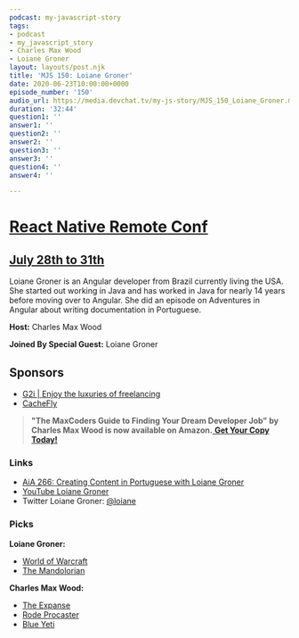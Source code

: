```yaml
---
podcast: my-javascript-story
tags:
- podcast
- my_javascript_story
- Charles Max Wood
- Loiane Groner
layout: layouts/post.njk
title: 'MJS 150: Loiane Groner'
date: 2020-06-23T10:00:00+0000
episode_number: '150'
audio_url: https://media.devchat.tv/my-js-story/MJS_150_Loiane_Groner.mp3
duration: '32:44'
question1: ''
answer1: ''
question2: ''
answer2: ''
question3: ''
answer3: ''
question4: ''
answer4: ''

---
```

# [React Native Remote Conf](https://reactnativeremoteconf.com/)

## [July 28th to 31th](https://reactnativeremoteconf.com/)

Loiane Groner is an Angular developer from Brazil currently living the USA. She started out working in Java and has worked in Java for nearly 14 years before moving over to Angular. She did an episode on Adventures in Angular about writing documentation in Portuguese.

**Host:** Charles Max Wood

**Joined By Special Guest:** Loiane Groner

## Sponsors

* [G2i | Enjoy the luxuries of freelancing](https://www.g2i.co/?utm_source=My_Javascript_story&utm_medium=Podcast&utm_campaign=DevChat)
* [CacheFly](https://www.cachefly.com/)

> **"The MaxCoders Guide to Finding Your Dream Developer Job" by Charles Max Wood is now available on Amazon.**[ **Get Your Copy Today!**](https://www.amazon.com/gp/product/B081MBL5C9/ref=as_li_ss_tl?ie=UTF8&linkCode=sl1&tag=devchattv-20&linkId=9d61363241636e2546ef46abba198746&language=en_US)

### **Links**

* [AiA 266: Creating Content in Portuguese with Loiane Groner](https://devchat.tv/adv-in-angular/aia-266-creating-content-in-portuguese-with-loiane-groner/)
* [YouTube Loiane Groner](https://www.youtube.com/loianegroner)
* Twitter Loiane Groner: [@loiane](https://twitter.com/loiane)

### **Picks**

**Loiane Groner:**

* [World of Warcraft](https://worldofwarcraft.com/en-us/)
* [The Mandolorian](https://www.imdb.com/title/tt8111088/)

**Charles Max Wood:**

* [The Expanse](https://www.amazon.com/Name-Wind-Patrick-Rothfuss/dp/0756404746)
* [Rode Procaster](https://amzn.to/2weiKFD)
* [Blue Yeti](https://amzn.to/2VsQpX1)